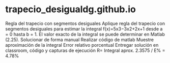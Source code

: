 # trapecio_desigualdg.github.io
Regla del trapecio con segmentos desiguales
Aplique regla del trapecio con segmentos desiguales para estimar la integral f(x)=5x3−3x2+2x+1
desde a = 0 hasta b = 1. El valor exacto de la integral se puede determinar en Matlab (2.25).
Solucionar de forma manual
Realizar código de matlab
Muestre aproximación de la integral
Error relativo porcentual
Entregar solución en classroom, código y capturas de ejecución
R= Integral aprox. 2.3575 / E% = 4.78%
